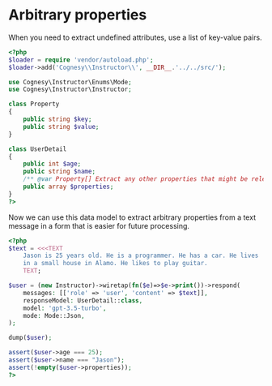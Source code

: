 # Arbitrary properties

When you need to extract undefined attributes, use a list of key-value pairs.

```php
<?php
$loader = require 'vendor/autoload.php';
$loader->add('Cognesy\\Instructor\\', __DIR__.'../../src/');

use Cognesy\Instructor\Enums\Mode;
use Cognesy\Instructor\Instructor;

class Property
{
    public string $key;
    public string $value;
}

class UserDetail
{
    public int $age;
    public string $name;
    /** @var Property[] Extract any other properties that might be relevant */
    public array $properties;
}
?>
```

Now we can use this data model to extract arbitrary properties from a text message
in a form that is easier for future processing.

```php
<?php
$text = <<<TEXT
    Jason is 25 years old. He is a programmer. He has a car. He lives
    in a small house in Alamo. He likes to play guitar.
    TEXT;

$user = (new Instructor)->wiretap(fn($e)=>$e->print())->respond(
    messages: [['role' => 'user', 'content' => $text]],
    responseModel: UserDetail::class,
    model: 'gpt-3.5-turbo',
    mode: Mode::Json,
);

dump($user);

assert($user->age === 25);
assert($user->name === "Jason");
assert(!empty($user->properties));
?>
```
